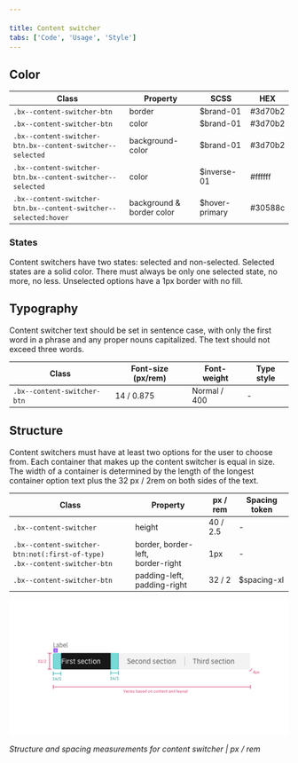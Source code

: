 ```yaml
---

title: Content switcher
tabs: ['Code', 'Usage', 'Style']
---
```


## Color

| Class                                                            | Property                  | SCSS           | HEX     |
| ---------------------------------------------------------------- | ------------------------- | -------------- | ------- |
| `.bx--content-switcher-btn`                                      | border                    | $brand-01      | #3d70b2 |
| `.bx--content-switcher-btn`                                      | color                     | $brand-01      | #3d70b2 |
| `.bx--content-switcher-btn.bx--content-switcher--selected`       | background-color          | $brand-01      | #3d70b2 |
| `.bx--content-switcher-btn.bx--content-switcher--selected`       | color                     | $inverse-01    | #ffffff |
| `.bx--content-switcher-btn.bx--content-switcher--selected:hover` | background & border color | $hover-primary | #30588c |

### States

Content switchers have two states: selected and non-selected. Selected states are a solid color. There must always be only one selected state, no more, no less. Unselected options have a 1px border with no fill.

## Typography

Content switcher text should be set in sentence case, with only the first word in a phrase and any proper nouns capitalized. The text should not exceed three words.

| Class                       | Font-size (px/rem) | Font-weight  | Type style |
| --------------------------- | ------------------ | ------------ | ---------- |
| `.bx--content-switcher-btn` | 14 / 0.875         | Normal / 400 | -          |

## Structure

Content switchers must have at least two options for the user to choose from. Each container that makes up the content switcher is equal in size. The width of a container is determined by the length of the longest container option text plus the 32 px / 2rem on both sides of the text.

| Class                                                                             | Property                                | px / rem | Spacing token |
| --------------------------------------------------------------------------------- | --------------------------------------- | -------- | ------------- |
| `.bx--content-switcher`                                                           | height                                  | 40 / 2.5 | -             |
| `.bx--content-switcher-btn:not(:first-of-type)` </br> `.bx--content-switcher-btn` | border, border-left, </br> border-right | 1px      | -             |
| `.bx--content-switcher-btn`                                                       | padding-left, padding-right             | 32 / 2   | $spacing-xl   |

<div class="image-component">
    <img src="images/content-switcher-style-1.png" alt="Content switcher structure and spacing measurements" />
</div>
    
_Structure and spacing measurements for content switcher | px / rem_
